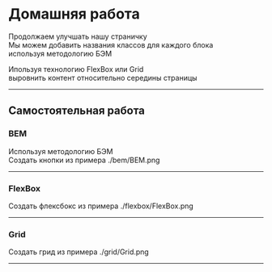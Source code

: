 # Домашняя работа  

Продолжаем улучшать нашу страничку   
Мы можем добавить названия классов для каждого блока  
используя методологию БЭМ  

Ипользуя технологию FlexBox или Grid  
выровнить контент относительно середины страницы  

---

## Самостоятельная работа 
### BEM  
  
Используя методологию БЭМ  
Создать кнопки из примера ./bem/BEM.png  

---  
### FlexBox  
  
Создать флексбокс из примера ./flexbox/FlexBox.png    

--- 

### Grid  

Создать грид из примера ./grid/Grid.png

--- 
